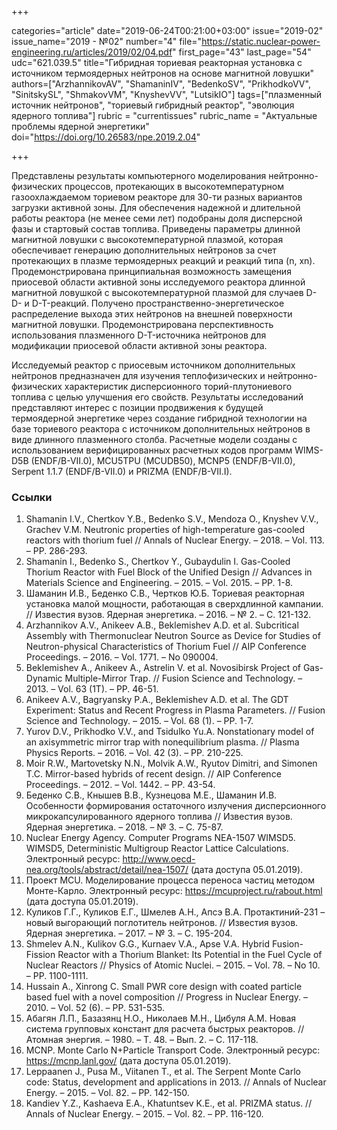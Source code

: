 +++

categories="article"
date="2019-06-24T00:21:00+03:00"
issue="2019-02"
issue_name="2019 - №02"
number="4"
file="https://static.nuclear-power-engineering.ru/articles/2019/02/04.pdf"
first_page="43"
last_page="54"
udc="621.039.5"
title="Гибридная ториевая реакторная установка с источником термоядерных нейтронов на основе магнитной ловушки"
authors=["ArzhannikovAV", "ShamaninIV", "BedenkoSV", "PrikhodkoVV", "SinitskySL", "ShmakovVM", "KnyshevVV", "LutsikIO"]
tags=["плазменный источник нейтронов", "ториевый гибридный реактор", "эволюция ядерного топлива"]
rubric = "currentissues"
rubric_name = "Актуальные проблемы ядерной энергетики"
doi="https://doi.org/10.26583/npe.2019.2.04"

+++

Представлены результаты компьютерного моделирования нейтронно-физических процессов, протекающих в высокотемпературном газоохлаждаемом ториевом реакторе для 30-ти разных вариантов загрузки активной зоны. Для обеспечения надежной и длительной работы реактора (не менее семи лет) подобраны доля дисперсной фазы и стартовый состав топлива. Приведены параметры длинной магнитной ловушки с высокотемпературной плазмой, которая обеспечивает генерацию дополнительных нейтронов за счет протекающих в плазме термоядерных реакций и реакций типа (n, xn). Продемонстрирована принципиальная возможность замещения приосевой области активной зоны исследуемого реактора длинной магнитной ловушкой с высокотемпературной плазмой для случаев D-D- и D-T-реакций. Получено пространственно-энергетическое распределение выхода этих нейтронов на внешней поверхности магнитной ловушки. Продемонстрирована перспективность использования плазменного D-T-источника нейтронов для модификации приосевой области активной зоны реактора.

Исследуемый реактор с приосевым источником дополнительных нейтронов предназначен для изучения теплофизических и нейтронно-физических характеристик дисперсионного торий-плутониевого топлива с целью улучшения его свойств. Результаты исследований представляют интерес с позиции продвижения к будущей термоядерной энергетике через создание гибридной технологии на базе ториевого реактора с источником дополнительных нейтронов в виде длинного плазменного столба. Расчетные модели созданы с использованием верифицированных расчетных кодов программ WIMS-D5B (ENDF/B-VII.0), MCU5TPU (MCUDВ50), MCNP5 (ENDF/B-VII.0), Serpent 1.1.7 (ENDF/B-VII.0) и PRIZMA (ENDF/B-VII.I).

### Ссылки

1. Shamanin I.V., Chertkov Y.B., Bedenko S.V., Mendoza O., Knyshev V.V., Grachev V.M. Neutronic properties of high-temperature gas-cooled reactors with thorium fuel // Annals of Nuclear Energy. – 2018. – Vol. 113. – PP. 286-293.
2. Shamanin I., Bedenko S., Chertkov Y., Gubaydulin I. Gas-Cooled Thorium Reactor with Fuel Block of the Unified Design // Advances in Materials Science and Engineering. – 2015. – Vol. 2015. – PP. 1-8.
3. Шаманин И.В., Беденко С.В., Чертков Ю.Б. Ториевая реакторная установка малой мощности, работающая в сверхдлинной кампании. // Известия вузов. Ядерная энергетика. – 2016. – № 2. – С. 121-132.
4. Arzhannikov A.V., Anikeev A.B., Beklemishev A.D. et al. Subcritical Assembly with Thermonuclear Neutron Source as Device for Studies of Neutron-physical Characteristics of Thorium Fuel // AIP Conference Proceedings. – 2016. – Vol. 1771. – No 090004.
5. Beklemishev A., Anikeev A., Astrelin V. et al. Novosibirsk Project of Gas-Dynamic Multiple-Mirror Trap. // Fusion Science and Technology. – 2013. – Vol. 63 (1T). – PP. 46-51.
6. Anikeev A.V., Bagryansky P.A., Beklemishev A.D. et al. The GDT Experiment: Status and Recent Progress in Plasma Parameters. // Fusion Science and Technology. – 2015. – Vol. 68 (1). – PP. 1-7.
7. Yurov D.V., Prikhodko V.V., and Tsidulko Yu.A. Nonstationary model of an axisymmetric mirror trap with nonequilibrium plasma. // Plasma Physics Reports. – 2016. – Vol. 42 (3). – PP. 210-225.
8. Moir R.W., Martovetsky N.N., Molvik A.W., Ryutov Dimitri, and Simonen T.C. Mirror-based hybrids of recent design. // AIP Conference Proceedings. – 2012. – Vol. 1442. – PP. 43-54.
9. Беденко С.В., Кнышев В.В., Кузнецова М.Е., Шаманин И.В. Особенности формирования остаточного излучения дисперсионного микрокапсулированного ядерного топлива // Известия вузов. Ядерная энергетика. – 2018. – № 3. – С. 75-87.
10. Nuclear Energy Agency. Computer Programs NEA-1507 WIMSD5. WIMSD5, Deterministic Multigroup Reactor Lattice Calculations. Электронный ресурс: http://www.oecd-nea.org/tools/abstract/detail/nea-1507/ (дата доступа 05.01.2019).
11. Проект MCU. Моделирование процесса переноса частиц методом Монте-Карло. Электронный ресурс: https://mcuproject.ru/rabout.html (дата доступа 05.01.2019).
12. Куликов Г.Г., Куликов Е.Г., Шмелев А.Н., Апсэ В.А. Протактиний-231 – новый выгорающий поглотитель нейтронов. // Известия вузов. Ядерная энергетика. – 2017. – № 3. – С. 195-204.
13. Shmelev A.N., Kulikov G.G., Kurnaev V.A., Apse V.A. Hybrid Fusion-Fission Reactor with a Thorium Blanket: Its Potential in the Fuel Cycle of Nuclear Reactors // Physics of Atomic Nuclei. – 2015. – Vol. 78. – No 10. – PP. 1100-1111.
14. Hussain A., Xinrong C. Small PWR core design with coated particle based fuel with a novel composition // Progress in Nuclear Energy. – 2010. – Vol. 52 (6). – PP. 531-535.
15. Абагян Л.П., Базазянц Н.О., Николаев М.Н., Цибуля А.М. Новая система групповых констант для расчета быстрых реакторов. // Атомная энергия. – 1980. – Т. 48. – Вып. 2. – С. 117-118.
16. MCNP. Monte Carlo N+Particle Transport Code. Электронный ресурс: https://mcnp.lanl.gov/ (дата доступа 05.01.2019).
17. Leppaanen J., Pusa M., Viitanen T., et al. The Serpent Monte Carlo code: Status, development and applications in 2013. // Annals of Nuclear Energy. – 2015. – Vol. 82. – PP. 142-150.
18. Kandiev Y.Z., Kashaeva E.A., Khatuntsev K.E., et al. PRIZMA status. // Annals of Nuclear Energy. – 2015. – Vol. 82. – PP. 116-120.